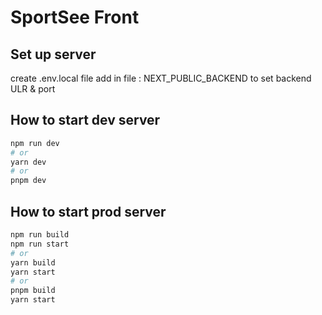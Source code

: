 # SportSee Front

## Set up server

create .env.local file
add in file :
NEXT_PUBLIC_BACKEND to set backend ULR & port

## How to start dev server

```bash
npm run dev
# or
yarn dev
# or
pnpm dev
```

## How to start prod server

```bash
npm run build
npm run start
# or
yarn build
yarn start
# or
pnpm build
yarn start
```
